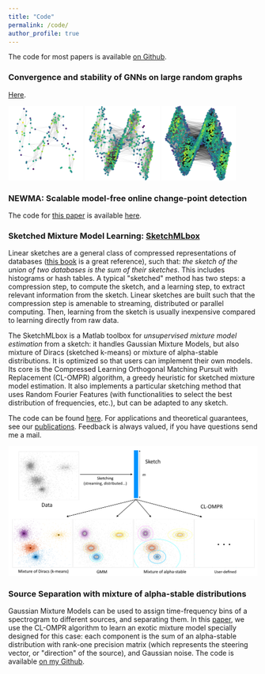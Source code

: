```yaml
---
title: "Code"
permalink: /code/
author_profile: true
---
```


The code for most papers is available [on Github](https://github.com/nkeriven/).

### Convergence and stability of GNNs on large random graphs

[Here](https://github.com/nkeriven/random-graph-gnn).

<img src="/files/cgcn0.png" alt="drawing" width="30%"/>
<img src="/files/cgcn1.png" alt="drawing" width="30%"/>
<img src="/files/cgcn2.png" alt="drawing" width="30%"/>

### NEWMA: Scalable model-free online change-point detection

The code for [this paper](https://arxiv.org/abs/1805.08061) is available [here](https://github.com/lightonai/newma). 

### Sketched Mixture Model Learning: <a href="http://sketchml.gforge.inria.fr" target="_blank">SketchMLbox</a>

Linear sketches are a general class of compressed representations of databases ([this book](http://db.cs.berkeley.edu/cs286/papers/synopses-fntdb2012.pdf) is a great reference), such that: *the sketch of the union of two databases is the sum of their sketches*. This includes histograms or hash tables. A typical "sketched" method has two steps: a compression step, to compute the sketch, and a learning step, to extract relevant information from the sketch. Linear sketches are built such that the compression step is amenable to streaming, distributed or parallel computing. Then, learning from the sketch is usually inexpensive compared to learning directly from raw data. 

The SketchMLbox is a Matlab toolbox for *unsupervised mixture model estimation* from a sketch: it handles Gaussian Mixture Models, but also mixture of Diracs (sketched k-means) or mixture of alpha-stable distributions. It is optimized so that users can implement their own models. Its core is the Compressed Learning Orthogonal Matching Pursuit with Replacement (CL-OMPR) algorithm, a greedy heuristic for sketched mixture model estimation. It also implements a particular sketching method that uses Random Fourier Features (with functionalities to select the best distribution of frequencies, etc.), but can be adapted to any sketch.

The code can be found <a href="http://sketchml.gforge.inria.fr" target="_blank">here</a>.
For applications and theoretical guarantees, see our [publications](/publications). Feedback is always valued, if you have questions send me a mail.

![Sketch mixture](/files/sketchml.png)

### Source Separation with mixture of alpha-stable distributions

Gaussian Mixture Models can be used to assign time-frequency bins of a spectrogram to different sources, and separating them. In this [paper](https://arxiv.org/abs/1711.04460), we use the CL-OMPR algorithm to learn an exotic mixture model specially designed for this case: each component is the sum of an alpha-stable distribution with rank-one precision matrix (which represents the steering vector, or "direction" of the source), and Gaussian noise. The code is available [on my Github](https://github.com/nkeriven/alpha_stable_bss).